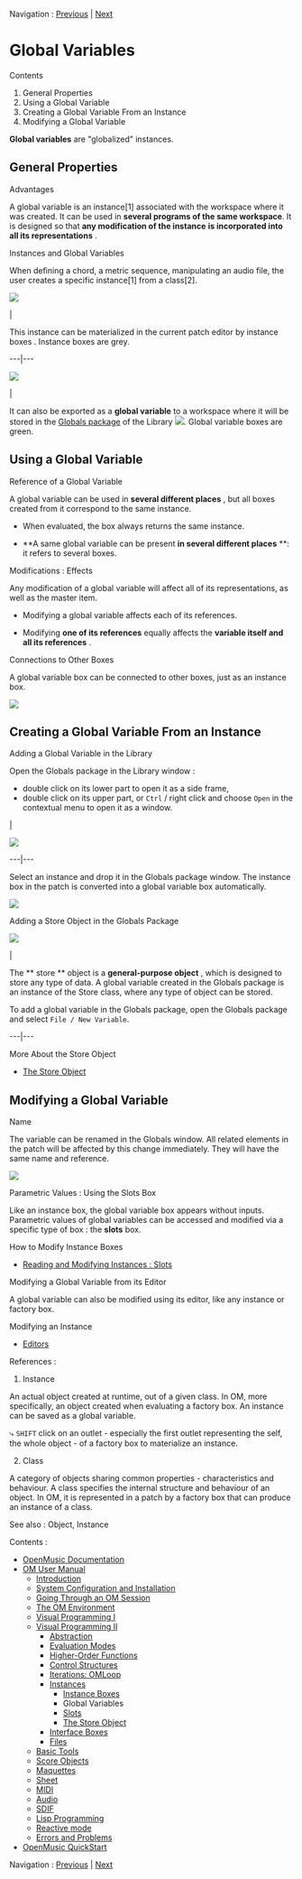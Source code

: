
Navigation : [Previous](InstanceBoxes "page précédente\(Instance
Boxes\)") | [Next](SlotsBox "Next\(Slots\)")

# Global Variables

Contents

  1. General Properties
  2. Using a Global Variable
  3. Creating a Global Variable From an Instance
  4. Modifying a Global Variable

**Global variables** are "globalized" instances.

## General Properties

Advantages

A global variable is an instance[1] associated with the workspace where it was
created. It can be used in **several programs of the same workspace**. It is
designed so that **any modification of the instance** **is incorporated into**
**all its representations** .

Instances and Global Variables

When defining a chord, a metric sequence, manipulating an audio file, the user
creates a specific instance[1] from a class[2].

![](../res/instance_icon.png)

|

This instance can be materialized in the current patch editor by instance
boxes . Instance boxes are grey.  
  
---|---  
  
![](../res/global_icon.png)

|

It can also be exported as a  **global variable** to a workspace where it will
be stored in the  [ Globals package](Packages) of the Library
![](../res/green_icon.png). Global variable boxes are green.  
  
## Using a Global Variable

Reference of a Global Variable

A global variable can be used in **several different places** , but all boxes
created from it correspond to the same instance.

  * When evaluated, the box always returns the same instance.

  * **A same global variable can be present **in several different places** **: it refers to several boxes. 

Modifications : Effects

Any modification of a global variable will affect all of its representations,
as well as the master item.

  * Modifying a global variable affects each of its references.

  * Modifying **one of its references** equally affects the **variable itself and all its references** . 

Connections to Other Boxes

A global variable box can be connected to other boxes, just as an instance
box.

![](../res/createewchord.png)

## Creating a Global Variable From an Instance

Adding a Global Variable in the Library

Open the Globals package in the Library window :

  * double click on its lower part to open it as a side frame,
  * double click on its upper part, or `Ctrl` / right click and choose `Open` in the contextual menu to open it as a window. 

|

![](../res/contextglob.png)  
  
---|---  
  
Select an instance and drop it in the Globals package window. The instance box
in the patch is converted into a global variable box automatically.

![](../res/dropinstvar.png)

Adding a Store Object in the Globals Package

[![](../res/new-global_1.png)](../res/new-global.png "Cliquez pour agrandir")

|

The  ** store ** object is a **general-purpose object** , which is designed to
store any type of data. A global variable created in the Globals package is an
instance of the Store class, where any type of object can be stored.

To add a global variable in the Globals package, open the  Globals package and
select `File / New Variable`.  
  
---|---  
  
More About the Store Object

  * [The Store Object](Store)

## Modifying a Global Variable

Name

The variable can be renamed in the Globals window. All related elements in the
patch will be affected by this change immediately. They will have the same
name and reference.

![](../res/dropvariable.png)

Parametric Values : Using the Slots Box

Like an instance box, the global variable box appears without inputs.
Parametric values of global variables can be accessed and modified via a
specific type of box : the  **slots** box.

How to Modify Instance Boxes

  * [Reading and Modifying Instances : Slots](SlotsBox)

Modifying a Global Variable from its Editor

A global variable can also be modified using its editor, like any instance or
factory box.

Modifying an Instance

  * [Editors](3-Editors)

References :

  1. Instance

An actual object created at runtime, out of a given class. In OM, more
specifically, an object created when evaluating a factory box. An instance can
be saved as a global variable.

⤷ `SHIFT` click on an outlet - especially the first outlet representing the
self, the whole object - of a factory box to materialize an instance.

  2. Class

A category of objects sharing common properties - characteristics and
behaviour. A class specifies the internal structure and behaviour of an
object. In OM, it is represented in a patch by a factory box that can produce
an instance of a class.

See also : Object, Instance

Contents :

  * [OpenMusic Documentation](OM-Documentation)
  * [OM User Manual](OM-User-Manual)
    * [Introduction](00-Contents)
    * [System Configuration and Installation](Installation)
    * [Going Through an OM Session](Goingthrough)
    * [The OM Environment](Environment)
    * [Visual Programming I](BasicVisualProgramming)
    * [Visual Programming II](AdvancedVisualProgramming)
      * [Abstraction](Abstraction)
      * [Evaluation Modes](EvalModes)
      * [Higher-Order Functions](HighOrder)
      * [Control Structures](Control)
      * [Iterations: OMLoop](OMLoop)
      * [Instances](Instances)
        * [Instance Boxes](InstanceBoxes)
        * Global Variables
        * [Slots](SlotsBox)
        * [The Store Object](Store)
      * [Interface Boxes](InterfaceBoxes)
      * [Files](Files)
    * [Basic Tools](BasicObjects)
    * [Score Objects](ScoreObjects)
    * [Maquettes](Maquettes)
    * [Sheet](Sheet)
    * [MIDI](MIDI)
    * [Audio](Audio)
    * [SDIF](SDIF)
    * [Lisp Programming](Lisp)
    * [Reactive mode](Reactive)
    * [Errors and Problems](errors)
  * [OpenMusic QuickStart](QuickStart-Chapters)

Navigation : [Previous](InstanceBoxes "page précédente\(Instance
Boxes\)") | [Next](SlotsBox "Next\(Slots\)")

